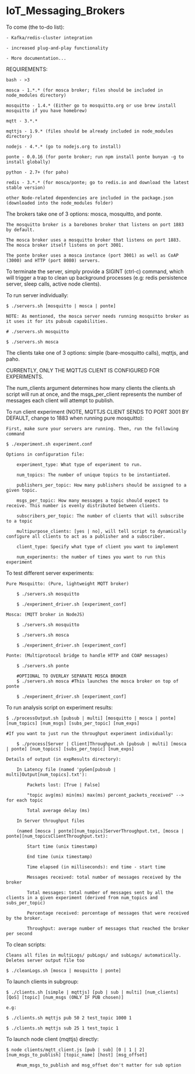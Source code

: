 # IoT_Messaging_Brokers

To come (the to-do list):

	- Kafka/redis-cluster integration

	- increased plug-and-play functionality

	- More documentation...

REQUIREMENTS:

	bash - >3

	mosca - 1.*.* (for mosca broker; files should be included in node_modules directory)

	mosquitto - 1.4.* (Either go to mosquitto.org or use brew install mosquitto if you have homebrew)

	mqtt - 3.*.* 

	mqttjs - 1.9.* (files should be already included in node_modules directory)

	nodejs - 4.*.* (go to nodejs.org to install)

	ponte - 0.0.16 (for ponte broker; run npm install ponte bunyan -g to install globally)

	python - 2.7+ (for paho)

	redis - 3.*.* (for mosca/ponte; go to redis.io and download the latest stable version)
		
	other Node-related dependencies are included in the package.json (downloaded into the node_modules folder)

The brokers take one of 3 options: mosca, mosquitto, and ponte.

	The mosquitto broker is a barebones broker that listens on port 1883 by default.

	The mosca broker uses a mosquitto broker that listens on port 1883. The mosca broker itself listens on port 3001. 

	The ponte broker uses a mosca instance (port 3001) as well as CoAP (3000) and HTTP (port 8080) servers. 


To terminate the server, simply provide a SIGINT (ctrl-c) command, which will trigger a trap to clean up background 
processes (e.g: redis persistence server, sleep calls, active node clients).

To run server individually:
	
	$ ./servers.sh [mosquitto | mosca | ponte] 

	NOTE: As mentioned, the mosca server needs running mosquitto broker as it uses it for its pubsub capabilities. 

	# ./servers.sh mosquitto

	$ ./servers.sh mosca

	
The clients take one of 3 options: simple (bare-mosquitto calls), mqttjs, and paho. 

CURRENTLY, ONLY THE MQTTJS CLIENT IS CONFIGURED FOR EXPERIMENTS. 

The num_clients argument determines how many clients the clients.sh script will run at once, and the msgs_per_client represents the number of messages each client will attempt to publish. 

To run client experiment (NOTE, MQTTJS CLIENT SENDS TO PORT 3001 BY DEFAULT, change to 1883 when running pure mosquitto):

	First, make sure your servers are running. Then, run the following command

	$ ./experiment.sh experiment.conf
	
	Options in configuration file:
	
		experiment_type: What type of experiment to run.
		
		num_topics: The number of unique topics to be instantiated.

		publishers_per_topic: How many publishers should be assigned to a given topic.

		msgs_per_topic: How many messages a topic should expect to receive. This number is evenly distributed between clients.

		subscribers_per_topic: The number of clients that will subscribe to a topic

		multipurpose_clients: [yes | no], will tell script to dynamically configure all clients to act as a publisher and a subscriber.

		client_type: Specify what type of client you want to implement

		num_experiments: the number of times you want to run this experiment 

To test different server experiments:

	Pure Mosquitto: (Pure, lightweight MQTT broker)

		$ ./servers.sh mosquitto 

		$ ./experiment_driver.sh [experiment_conf]

	Mosca: (MQTT broker in NodeJS)

		$ ./servers.sh mosquitto 

		$ ./servers.sh mosca

		$ ./experiment_driver.sh [experiment_conf]

	Ponte: (Multiprotocol bridge to handle HTTP and COAP messages)

		$ ./servers.sh ponte

		#OPTIONAL TO OVERLAY SEPARATE MOSCA BROKER 
		$ ./servers.sh mosca #This launches the mosca broker on top of ponte

		$ ./experiment_driver.sh [experiment_conf]

To run analysis script on experiment results:

	$ ./processOutput.sh [pubsub | multi] [mosquitto | mosca | ponte] [num_topics] [num_msgs] [subs_per_topic] [num_exps]

	#If you want to just run the throughput experiment individually:

		$ ./process[Server | Client]Throughput.sh [pubsub | multi] [mosca | ponte] [num_topics] [subs_per_topic] [num_exps]

	Details of output (in expResults directory): 
		
		In Latency file (named 'pyGen[pubsub | multi]Output[num_topics].txt'):

			Packets lost: [True | False]

			"topic avg(ms) min(ms) max(ms) percent_packets_received" --> for each topic

			Total average delay (ms)

		In Server throughput files 

		(named [mosca | ponte][num_topics]ServerThroughput.txt, [mosca | ponte][num_topicsClientThroughput.txt):

			Start time (unix timestamp)

			End time (unix timestamp)

			Time elapsed (in milliseconds): end time - start time

			Messages received: total number of messages received by the broker

			Total messages: total number of messages sent by all the clients in a given experiment (derived from num_topics and subs_per_topic)

			Percentage received: percentage of messages that were received by the broker.

			Throughput: average number of messages that reached the broker per second

To clean scripts:

	Cleans all files in multiLogs/ pubLogs/ and subLogs/ automatically. Deletes server output file too

	$ ./cleanLogs.sh [mosca | mosquitto | ponte]


To launch clients in subgroup:

	$ ./clients.sh [simple | mqttjs] [pub | sub | multi] [num_clients] [QoS] [topic] [num_msgs (ONLY IF PUB chosen)]

	e.g: 

	$ ./clients.sh mqttjs pub 50 2 test_topic 1000 1

	$ ./clients.sh mqttjs sub 25 1 test_topic 1

To launch node client (mqttjs) directly:

	$ node clients/mqtt_client.js [pub | sub] [0 | 1 | 2] [num_msgs_to_publish] [topic_name] [host] [msg_offset]

		#num_msgs_to_publish and msg_offset don't matter for sub option 
	





